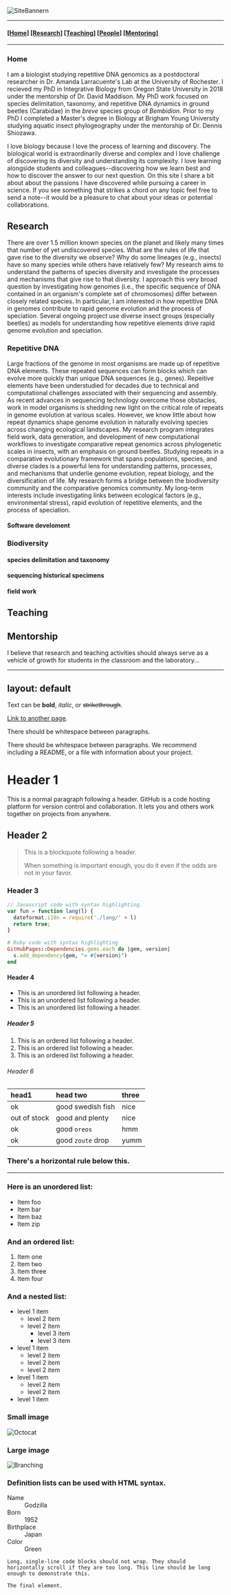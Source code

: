 ![SiteBannern](elbow_cropped.png)
* * *
#### [[Home]](https://johnssproul.github.io/about.html)  [[Research]](https://johnssproul.github.io/Research.html)    [[Teaching]](https://johnssproul.github.io/Teaching.html)   [[People]](https://johnssproul.github.io/People.html) [[Mentoring]](https://johnssproul.github.io/Mentoring.html)   

* * *

### Home
I am a biologist studying repetitive DNA genomics as a postdoctoral researcher in Dr. Amanda Larracuente's Lab at the University of Rochester. I recieved my PhD in Integrative Biology from Oregon State University in 2018 under the mentorship of Dr. David Maddison. My PhD work focused on species delimitation, taxonomy, and repetitive DNA dynamics in ground beetles (Carabidae) in the _breve_ species group of _Bembidion_. Prior to my PhD I completed a Master's degree in Biology at Brigham Young University studying aquatic insect phylogeography under the mentorship of Dr. Dennis Shiozawa.

I love biology because I love the process of learning and discovery. The biological world is extraordinarily diverse and complex and I love challenge of discovering its diversity and understanding its complexity. I love learning alongside students and colleagues--discovering how we learn best and how to discover the answer to our next question. On this site I share a bit about about the passions I have discovered while pursuing a career in science. If you see something that strikes a chord on any topic feel free to send a note--it would be a pleasure to chat about your ideas or potential collaborations. 

## Research

There are over 1.5 million known species on the planet and likely many times that number of yet undiscovered species. What are the rules of life that gave rise to the diversity we observe? Why do some lineages (e.g., insects) have so many species while others have relatively few?  My research aims to understand the patterns of species diversity and investigate the processes and mechanisms that give rise to that diversity. I approach this very broad question by investigating how genomes (i.e., the specific sequence of DNA contained in an organism's complete set of chromosomes) differ between closely related species. In particular, I am interested in how repetitive DNA in genomes contribute to rapid genome evolution and the process of speciation. Several ongoing project use diverse insect groups (especially beetles) as models for understanding how repetitive elements drive rapid genome evolution and speciation.

### Repetitive DNA

Large fractions of the genome in most organisms are made up of repetitive DNA elements. These repeated sequences can form blocks which can evolve more quickly than unique DNA sequences (e.g., genes). Repeitive elements have been understudied for decades due to technical and computational challenges associated with their sequencing and assembly. As recent advances in sequencing technology overcome those obstacles, work in model organisms is shedding new light on the critical role of repeats in genome evolution at various scales. However, we know little about how repeat dynamics shape genome evolution in naturally evolving species across changing ecological landscapes. My research program integrates field work, data generation, and development of new computational workflows to investigate comparative repeat genomics across phylogenetic scales in insects, with an emphasis on ground beetles. Studying repeats in a comparative evolutionary framework that spans populations, species, and diverse clades is a powerful lens for understanding patterns, processes, and mechanisms that underlie genome evolution, repeat biology, and the diversification of life. My research forms a bridge between the biodiversity community and the comparative genomics community. My long-term interests include investigating links between ecological factors (e.g., environmental stress), rapid evolution of repetitive elements, and the process of speciation. 

#### Software develoment

### Biodiversity

#### species delimitation and taxonomy

#### sequencing historical specimens

#### field work


## Teaching

## Mentorship
I believe that research and teaching activities should always serve as a vehicle of growth for students in the classroom and the laboratory...

---
layout: default
---

Text can be **bold**, _italic_, or ~~strikethrough~~.

[Link to another page](./another-page.html).

There should be whitespace between paragraphs.

There should be whitespace between paragraphs. We recommend including a README, or a file with information about your project.

# Header 1

This is a normal paragraph following a header. GitHub is a code hosting platform for version control and collaboration. It lets you and others work together on projects from anywhere.

## Header 2

> This is a blockquote following a header.
>
> When something is important enough, you do it even if the odds are not in your favor.

### Header 3

```js
// Javascript code with syntax highlighting.
var fun = function lang(l) {
  dateformat.i18n = require('./lang/' + l)
  return true;
}
```

```ruby
# Ruby code with syntax highlighting
GitHubPages::Dependencies.gems.each do |gem, version|
  s.add_dependency(gem, "= #{version}")
end
```

#### Header 4

*   This is an unordered list following a header.
*   This is an unordered list following a header.
*   This is an unordered list following a header.

##### Header 5

1.  This is an ordered list following a header.
2.  This is an ordered list following a header.
3.  This is an ordered list following a header.

###### Header 6

| head1        | head two          | three |
|:-------------|:------------------|:------|
| ok           | good swedish fish | nice  |
| out of stock | good and plenty   | nice  |
| ok           | good `oreos`      | hmm   |
| ok           | good `zoute` drop | yumm  |

### There's a horizontal rule below this.

* * *

### Here is an unordered list:

*   Item foo
*   Item bar
*   Item baz
*   Item zip

### And an ordered list:

1.  Item one
1.  Item two
1.  Item three
1.  Item four

### And a nested list:

- level 1 item
  - level 2 item
  - level 2 item
    - level 3 item
    - level 3 item
- level 1 item
  - level 2 item
  - level 2 item
  - level 2 item
- level 1 item
  - level 2 item
  - level 2 item
- level 1 item

### Small image

![Octocat](https://github.githubassets.com/images/icons/emoji/octocat.png)

### Large image

![Branching](https://guides.github.com/activities/hello-world/branching.png)


### Definition lists can be used with HTML syntax.

<dl>
<dt>Name</dt>
<dd>Godzilla</dd>
<dt>Born</dt>
<dd>1952</dd>
<dt>Birthplace</dt>
<dd>Japan</dd>
<dt>Color</dt>
<dd>Green</dd>
</dl>

```
Long, single-line code blocks should not wrap. They should horizontally scroll if they are too long. This line should be long enough to demonstrate this.
```

```
The final element.
```
